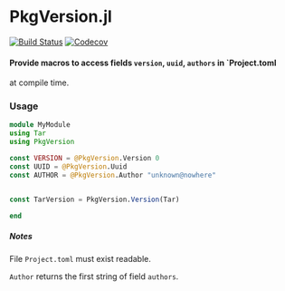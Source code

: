 # PkgVersion.jl

[![Build Status](https://travis-ci.org/KlausC/PkgVersion.jl.svg?branch=master)](https://travis-ci.org/KlausC/PkgVersion.jl)
[![Codecov](https://codecov.io/gh/KlausC/PkgVersion.jl/branch/master/graph/badge.svg)](https://codecov.io/gh/KlausC/PkgVersion.jl)

#### Provide macros to access fields `version`, `uuid`, `authors` in `Project.toml
at compile time.

### Usage

```julia
module MyModule
using Tar
using PkgVersion

const VERSION = @PkgVersion.Version 0
const UUID = @PkgVersion.Uuid 
const AUTHOR = @PkgVersion.Author "unknown@nowhere"


const TarVersion = PkgVersion.Version(Tar)  

end
```

##### Notes
File `Project.toml` must exist readable.

`Author` returns the first string of field `authors`.

